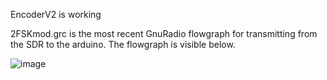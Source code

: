 EncoderV2 is working

2FSKmod.grc is the most recent GnuRadio flowgraph for transmitting from the SDR to the arduino. The flowgraph is visible below.

![image](https://github.com/user-attachments/assets/136e9b8d-3033-4da3-860c-cf1d041be163)
